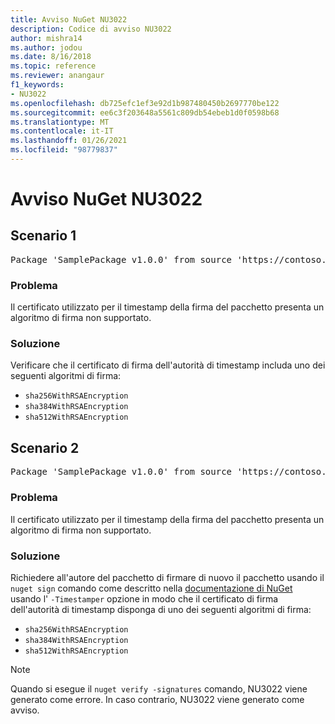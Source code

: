 ```yaml
---
title: Avviso NuGet NU3022
description: Codice di avviso NU3022
author: mishra14
ms.author: jodou
ms.date: 8/16/2018
ms.topic: reference
ms.reviewer: anangaur
f1_keywords:
- NU3022
ms.openlocfilehash: db725efc1ef3e92d1b987480450b2697770be122
ms.sourcegitcommit: ee6c3f203648a5561c809db54ebeb1d0f0598b68
ms.translationtype: MT
ms.contentlocale: it-IT
ms.lasthandoff: 01/26/2021
ms.locfileid: "98779837"
---
```

# <a name="nuget-warning-nu3022"></a>Avviso NuGet NU3022

## <a name="scenario-1"></a>Scenario 1

<pre>Package 'SamplePackage v1.0.0' from source 'https://contoso.com/index.json': The primary signature's timestamp certificate has an unsupported signature algorithm.</pre>

### <a name="issue"></a>Problema

Il certificato utilizzato per il timestamp della firma del pacchetto presenta un algoritmo di firma non supportato.


### <a name="solution"></a>Soluzione

Verificare che il certificato di firma dell'autorità di timestamp includa uno dei seguenti algoritmi di firma: 
* `sha256WithRSAEncryption`
* `sha384WithRSAEncryption`
* `sha512WithRSAEncryption`



## <a name="scenario-2"></a>Scenario 2

<pre>Package 'SamplePackage v1.0.0' from source 'https://contoso.com/index.json': The timestamp certificate has an unsupported signature algorithm (SHA1). The following algorithms are supported: SHA256RSA, SHA384RSA, SHA512RSA.</pre>

### <a name="issue"></a>Problema

Il certificato utilizzato per il timestamp della firma del pacchetto presenta un algoritmo di firma non supportato.


### <a name="solution"></a>Soluzione

Richiedere all'autore del pacchetto di firmare di nuovo il pacchetto usando il `nuget sign` comando come descritto nella [documentazione di NuGet](../../create-packages/sign-a-package.md) usando l' `-Timestamper` opzione in modo che il certificato di firma dell'autorità di timestamp disponga di uno dei seguenti algoritmi di firma:
* `sha256WithRSAEncryption`
* `sha384WithRSAEncryption`
* `sha512WithRSAEncryption`


> [!Note]
> Quando si esegue il `nuget verify -signatures` comando, NU3022 viene generato come errore. In caso contrario, NU3022 viene generato come avviso.
